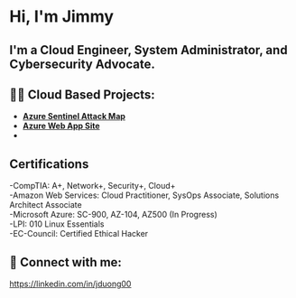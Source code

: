 <h1>Hi, I'm Jimmy <br/>

<h2> I'm a Cloud Engineer, System Administrator, and Cybersecurity Advocate. 
  
<h2>👨‍💻 Cloud Based Projects:</h2>

- <b>[Azure Sentinel Attack Map](https://github.com/JimmyDuong00/Azure-Sentinel-Threat-Map)</b>
- <b>[Azure Web App Site](https://ottertech.cloud)</b>
- <b></b>


<h2>Certifications</h2>
  -CompTIA: A+, Network+, Security+, Cloud+ <br/>
  -Amazon Web Services: Cloud Practitioner, SysOps Associate, Solutions Architect Associate <br/> 
  -Microsoft Azure: SC-900, AZ-104, AZ500 (In Progress) <br/>
  -LPI: 010 Linux Essentials <br/>
  -EC-Council: Certified Ethical Hacker <br/>
  


<h2> 🤳 Connect with me:</h2>

https://linkedin.com/in/jduong00
